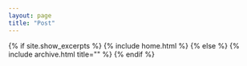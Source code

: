 ```yaml
---
layout: page
title: "Post"
---
```


{% if site.show_excerpts %}
  {% include home.html %}
{% else %}
  {% include archive.html title="" %}
{% endif %}

